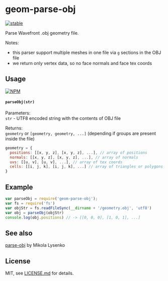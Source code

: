 # geom-parse-obj

[![stable](http://badges.github.io/stability-badges/dist/stable.svg)](http://github.com/badges/stability-badges)

Parse Wavefront .obj geometry file.

Notes:
- this parser support multiple meshes in one file via `g` sections in the OBJ file
- we return only vertex data, so no face normals and face tex coords

## Usage

[![NPM](https://nodei.co/npm/geom-parse-obj.png)](https://www.npmjs.com/package/geom-parse-obj)

#### `parseObj(str)`

Parameters:  
`str` - UTF8 encoded string with the contents of OBJ file

Returns:  
`geometry` or `[geometry, geometry, ...]` (depending if groups are present inside the file)

```javascript
geometry = {
  positions: [[x, y, z], [x, y, z], ...], // array of positions
  normals: [[x, y, z], [x, y, z], ...], // array of normals
  uvs: [[u, v], [u, v], ...], // array of tex coords
  cells: [[i, j, k], [i, j, k], ...] // array of triangles or polygons
}
```

## Example

```javascript
var parseObj = require('geom-parse-obj');
var fs = require('fs')
var objStr = fs.readFileSync(__dirname + '/geometry.obj', 'utf8')
var obj = parseObj(objStr)
console.log(obj.positions) // -> [[0, 0, 0], [1, 0, 1], ...]
```

## See also

[parse-obj](https://www.npmjs.com/package/parse-obj) by Mikola Lysenko

## License

MIT, see [LICENSE.md](http://github.com/vorg/geom-parse-obj/blob/master/LICENSE.md) for details.
